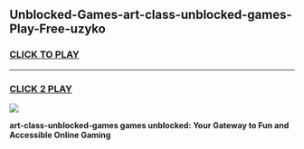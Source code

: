 
## Unblocked-Games-art-class-unblocked-games-Play-Free-uzyko
<h3>
<a href="https://premium76.site?title=art-class-unblocked-games&ref=21A">CLICK TO PLAY</a></h3>
<hr>

<h3>
<a href="https://premium76.site?title=art-class-unblocked-games&ref=21A">CLICK 2 PLAY</a>
  
</h3>

<a href="https://premium76.site?title=art-class-unblocked-games&ref=21A"><img src="https://clearcache.store/games.png"></a>


**art-class-unblocked-games games unblocked: Your Gateway to Fun and Accessible Online Gaming**
